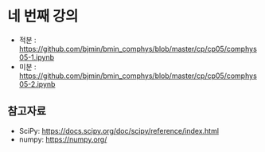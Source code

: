 # 네 번째 강의 


* 적분 : https://github.com/bjmin/bmin_comphys/blob/master/cp/cp05/comphys05-1.ipynb
* 미분 : https://github.com/bjmin/bmin_comphys/blob/master/cp/cp05/comphys05-2.ipynb

## 참고자료
* SciPy: https://docs.scipy.org/doc/scipy/reference/index.html
* numpy: https://numpy.org/
